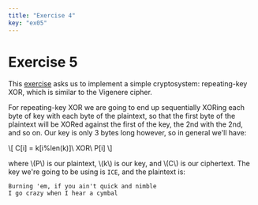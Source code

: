 ```yaml
---
title: "Exercise 4"
key: "ex05"
---
```


# Exercise 5

This [exercise](http://cryptopals.com/sets/1/challenges/5) asks us to implement
a simple cryptosystem: repeating-key XOR, which is similar to the Vigenere cipher.

For repeating-key XOR we are going to end up sequentially XORing each byte of
key with each byte of the plaintext, so that the first byte of the plaintext will
be XORed against the first of the key, the 2nd with the 2nd, and so on. Our key is only
3 bytes long however, so in general we'll have:

\\[ C[i] = k[i\%len(k)]\ XOR\ P[i] \\]

where \\(P\\) is our plaintext, \\(k\\) is our key, and \\(C\\) is our ciphertext.
The key we're going to be using is `ICE`, and the plaintext is:

```
Burning 'em, if you ain't quick and nimble
I go crazy when I hear a cymbal
```
